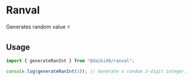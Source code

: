 # Ranval

Generates random value :zap:

## Usage

```ts
import { generateRanInt } from "@daiki48/ranval";

console.log(generateRanInt(3)); // Generate a random 3-digit integer.
```
